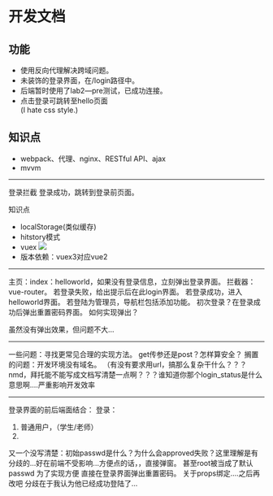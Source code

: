 # 开发文档
## 功能
- 使用反向代理解决跨域问题。
- 未装饰的登录界面，在/login路径中。
- 后端暂时使用了lab2—pre测试，已成功连接。
- 点击登录可跳转至hello页面  
(I hate css style.)

## 知识点
- webpack、代理、nginx、RESTful API、ajax
- mvvm

----
登录拦截
登录成功，跳转到登录前页面。


知识点
- localStorage(类似缓存)
- hitstory模式
- vuex
![](https://v3.vuex.vuejs.org/vuex.png)
- 版本依赖：vuex3对应vue2

---
主页：index：helloworld，如果没有登录信息，立刻弹出登录界面。
拦截器：vue-router。
若登录失败，给出提示后在此login界面。
若登录成功，进入helloworld界面。
若登陆为管理员，导航栏包括添加功能。
初次登录？在登录成功后弹出重置密码界面。
如何实现弹出？

虽然没有弹出效果，但问题不大...

---
一些问题：寻找更常见合理的实现方法。
get传参还是post？怎样算安全？
搁置的问题：开发环境没有域名。
（有没有要求用url，搞那么复杂干什么？？？
nmd，拜托能不能写成文档写清楚一点啊？？？谁知道你那个login_status是什么意思啊....严重影响开发效率

---
登录界面的前后端面结合：
登录：  
1. 普通用户，（学生/老师）
2. 
又一个没写清楚：初始passwd是什么？为什么会approved失败？这里理解是有分歧的...好在前端不受影响...方便点的话，，直接弹窗。
甚至root被当成了默认passwd
为了实现方便 直接在登录界面弹出重置密码。
关于props绑定....之后再改吧
分歧在于我认为他已经成功登陆了...
